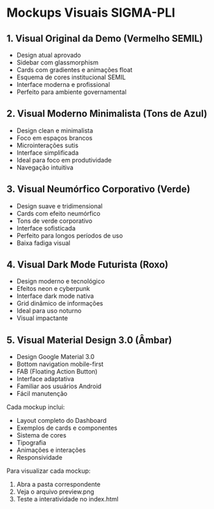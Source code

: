 # Mockups Visuais SIGMA-PLI

## 1. Visual Original da Demo (Vermelho SEMIL)
- Design atual aprovado
- Sidebar com glassmorphism
- Cards com gradientes e animações float
- Esquema de cores institucional SEMIL
- Interface moderna e profissional
- Perfeito para ambiente governamental

## 2. Visual Moderno Minimalista (Tons de Azul)
- Design clean e minimalista
- Foco em espaços brancos
- Microinterações sutis
- Interface simplificada
- Ideal para foco em produtividade
- Navegação intuitiva

## 3. Visual Neumórfico Corporativo (Verde)
- Design suave e tridimensional
- Cards com efeito neumórfico
- Tons de verde corporativo
- Interface sofisticada
- Perfeito para longos períodos de uso
- Baixa fadiga visual

## 4. Visual Dark Mode Futurista (Roxo)
- Design moderno e tecnológico
- Efeitos neon e cyberpunk
- Interface dark mode nativa
- Grid dinâmico de informações
- Ideal para uso noturno
- Visual impactante

## 5. Visual Material Design 3.0 (Âmbar)
- Design Google Material 3.0
- Bottom navigation mobile-first
- FAB (Floating Action Button)
- Interface adaptativa
- Familiar aos usuários Android
- Fácil manutenção

Cada mockup inclui:
- Layout completo do Dashboard
- Exemplos de cards e componentes
- Sistema de cores
- Tipografia
- Animações e interações
- Responsividade

Para visualizar cada mockup:
1. Abra a pasta correspondente
2. Veja o arquivo preview.png
3. Teste a interatividade no index.html

